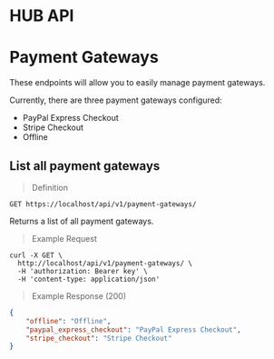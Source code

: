 # HUB API

# Payment Gateways

These endpoints will allow you to easily manage payment gateways.

Currently, there are three payment gateways configured:

- PayPal Express Checkout
- Stripe Checkout
- Offline

## List all payment gateways

> Definition

```shell
GET https://localhost/api/v1/payment-gateways/
```

Returns a list of all payment gateways.

> Example Request

```shell
curl -X GET \
  http://localhost/api/v1/payment-gateways/ \
  -H 'authorization: Bearer key' \
  -H 'content-type: application/json'
```

> Example Response (200)

```json
{
    "offline": "Offline",
    "paypal_express_checkout": "PayPal Express Checkout",
    "stripe_checkout": "Stripe Checkout"
}
```
